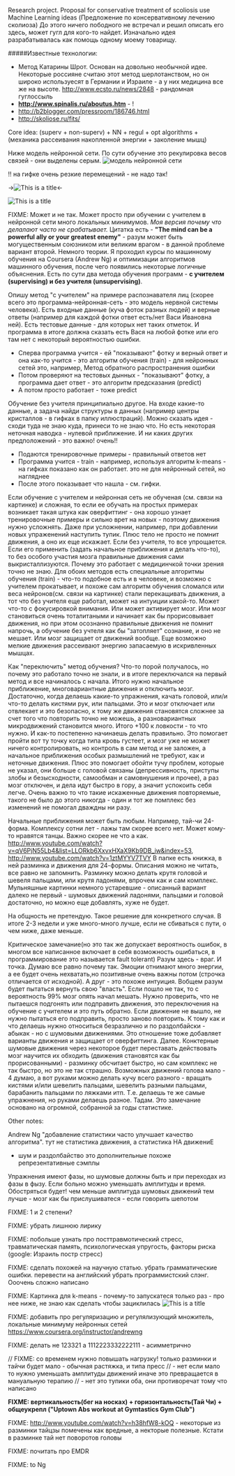 Research project. Proposal for conservative treatment of scoliosis use Machine Learning ideas
(Предложение по консервативному лечению сколиоза)
До этого ничего пободного не встречал и решил описать его здесь, может гугл для кого-то найдет. Изначально идея разрабатывалась как помощь одному моему товарищу.

#####Известные технологии:
- Метод Катарины Шрот. Основан на довольно необычной идее. Некоторые россияне считаю этот метод шерлотанством, но он 
широко используесят в Германии и Израиле - а у них медицина все же на высоте. http://www.ecsto.ru/news/2848 - рандомная гуглоссыль
- **http://www.spinalis.ru/aboutus.htm** - !
- http://b2blogger.com/pressroom/186746.html
- http://skoliose.ru/fits/

Core idea: (superv + non-superv) + NN + regul + opt algorithms + (механика рассеивания накопленной энергии + заколение мышц)

Ниже модель нейронной сети. По сути обучение это рекулировка весов связей - они выделены серым.
![модель нейронной сети](imgs/km_perceptron_01.jpg)

!! на гифке очень резкие перемещений - не надо так!

->![This is a title](imgs/left.gif)<-

![This is a title](imgs/1.jpeg)

FIXME: Может и не так. Может просто при обучении с учителем в нейронной сети много локальных минимумов.
*Моя версия почему что делалают часто не срабатывает.* Цитатка есть - **"The mind can be a powerful ally or
your greatest enemy"** - разум может быть могущественным союзником или великим врагом - в 
данной проблеме вариант второй. Немного теории. Я проходил курсы по машинному обучения на Coursera (Andrew Ng) и оптимизации алгоритмов машинного обучения, после чего появились некоторые логичные объяснения. Есть по сути два 
метода обучения программ - **с учителем (supervising) и без учителя (unsupervising)**. 

Опишу метод "с учителем" на примере распознавателя лиц (скорее всего это программа-нейронная-сеть - это модель нервной системы человека). Есть входные данные (куча фоток разных людей) и верные ответы (например для каждой фотки ответ есть/нет Васи Ивановна ней). Есть тестовые данные - для которых нет таких отметок. И программа в итоге должна сказать есть Вася на любой фотке или его там нет с некоторый вероятностью ошибки.
- Сперва программа учится - ей "показывают" фотку и верный ответ и она как-то учится - 
это алгоритм обучения (train) - для нейронных сетей это, например, 
Метод обратного распространения ошибки
- Потом проверяют на тестовых дынных - "показывают" фотку, а программа дает ответ - 
это алгоритм предсказания (predict)
- А потом просто работает - тоже predict

Обучение без учителя принципиально другое. На входе какие-то данные, а задача найди структуры в 
данных (например центры кристаллов - в гифках в папку иллюстраций). Можно сказать идея - 
сходи туда не знаю куда, принеси то не знаю что. Но есть некоторая неточная наводка - 
нулевой приближение. И ни каких других предположений - это важно! очень!!
- Подаются тренировочные примеры - правильный ответов нет
- Программа учится - train - например, используя алгоритм k-means - на гифках показано как он работает.
это не для нейронный сетей, но нагляднее
- После этого показывает что нашла - см. гифки.

Если обучение с учителем и нейронная сеть не обученая (см. связи на картинке) и сложная, то если ее обучать на 
простых примерах возникает такая штука как оверфиттинг - она хорошо узнает тренировочные примеры и сильно врет на новых - поэтому движения нужно усложнять. Даже при усложнении, например, при добавлении новых упраженений наступить тупик. Плюс тело не просто не помнит движения, а оно их еще искажает. Если без учителя, то все упрощается. Если его применить (задать начальное приближения и делать что-то), то без особого участия мозга правильные движения сами выкристаллизуются. Почему это работает с медицинчкой точки зрения точно не знаю. Для обоих методов есть специальные алгоритмы обучения (train) - что-то подобное есть и в человеке, и возможно с учителем прокатывает, и похоже сам алгоритм обучения сломался или веса нейронов(см. связи на картинке)
 стали перекащивать движения, а тот что без учителя еще работал, может на интуиции какой-то. Может что-то с фокусировкой внимания. Или может активирует мозг. Или мозг становиться очень тоталитаными и начинает как бы прорисовывает движения, но при этом осознанно правильные движения не помнит напрочь, а обучение без учтеля как бы 
"затопляет" сознание, и оно не мешает. Или мозг защищает от движений вообще. Еще возможно мелкие движения рассеивают энергию запасаемую в искривленных мышцах.

Как "переключить" метод обучения? Что-то порой получалось, но почему это работало точно не знали, и в итоге переключался на первый метод и все начиналось с начала. Итого нужно начальное приближение, многовариантные движения и отключить мозг.  Достаточно, когда делаешь какие-то упражнения, качать головой, или/и что-то делать кистями рук, или пальцами. Это и мозг отключает или отвлекает и это безопасно, к тому же движения становятся 
сложнее за счет того что повторить точно не можешь, а разновариантных микродвижений становится много. 
Итого +100 к ловкости - то что нужно. И как-то постепенно начинаешь делать правильно. Это помогает 
пройти вот ту точку когда типа кровь густеет, и мозг уже не может ничего контролировать, но контроль 
в сам метод и не заложен, а начальное приближения особых размышлений не требуют, как и неточные 
движения. Плюс это помогает обойти тучу проблем, которые не указал, они больше с головой связаны 
(депрессивность, приступы злобы и безысходности, самообман и самовнушения и прочее), 
а раз мозг отключен, и дела идут быстро в гору, а значит успокоить себя легче. Очень важно то что такие искаженные движения повторяемые, такого не было до этого никогда - один и тот же помплекс без изменений не помогал дваждны ни разу.


Начальные приближения может быть любым. Например, тай-чи 24-форма. Комплексу сотни лет - 
лажы там скорее всего нет. Может кому-то нравятся танцы. Важно скорее не что а как.
http://www.youtube.com/watch?v=qV6PjN55Lb4&list=LLORkb6XxvxHXaX9Kb9DB_iw&index=53, 
http://www.youtube.com/watch?v=1ztMYYV7TVY
В папке есть книжка, в ней разминка и движения для 24-формы. Описания можно не читать, все 
равно не запомнить. Разминку можно делать крутя головой и шевеля пальцами, или крутя ладонями, 
впрочем как и сам комплекс. Мульняшные картинки немного устаревшие - описанный вариант далеко не 
первый - шумовых движений ладонями, пальцами и головой достаточно, но можно еще добавлять, хуже не будет.


На общность не претендую. Такое решение для конкретного случая. В 
итоге 2-3 недели и уже много-много лучше, если не сбиваться с пути, о чем ниже, даже меньше.


Критическое замечание(но это так же допускает вероятность ошибок, в многом все написанное включает в себя возможность ошибаться, в программирование это называется fault tolerant)
Разум здесь - враг. И точка. Думаю все равно почему так. Эмоции отнимают много энергии, а ее будет очень нехватать,но позитивные очень важны потом (строчка отличается от исходной). А друг - это похоже интуиция. Вобщем разум будет пытаться вернуть свою "власть". Если пошло не так, то с вероятность 99% мозг опять начал мешать. Нужно проверить, что не пытаешся подгонять или подправить движения, это переключения на обучение с учителем и это путь обратно. Если движение не вышло, не нужно пытаться его подправить, просто заново повторить. К тому как и что 
делаешь нужно относиться безразлично и по раздолбайски - абыкак - но с шумовыми движениями. Это 
отношение тоже добавляет варианты движения и защищает от оверфиттинга. Далее. Конктерные шумовые 
движения через некоторое будет переставать действовать мозг научится их обходить (движения становятся 
как бы прорисованными) - разминку обсчитает быстро, но сам комплекс не так быстро, но это не так страшно. 
Возможных движений голова мало - 4 думаю, а вот руками можно делать кучу всего разного - вращать 
кистями и/или шевелить пальцами, шевелить разными пальцами, барабанить пальцами по ляжками итп. 
Т.е. делаешь те же самые упражнения, но руками делаешь разное. Тадам. Это замечание основано на 
огромной, собранной за годы статистике.

Other notes:

Andrew Ng "добавление статистики часто улучшает качество алгоритма". тут не статистика движения, а статистика НА движениЕ 
- шум и раздолбайство это дополнительные похоже репрезентативные сэмплы

Упражнения имеют фазы, но шумовые должны быть и при переходах из фазы в фызу.
Если больно можно уменьшать амплитуды и время. Обостряться будет!
чем меньше амплитуда шумовых движений тем лучше - мозг как бы прислушиватеся - если говорить шепотом

FIXME: 1 и 2 степени?

FIXME: убрать лишнюю лирику

FIXME: побольше узнать про посттравмотический стресс, травматическая память, психологическая упругость, факторы риска (google: Израиль постр стресс)

FIXME: сделать похожей на научную статью. убрать грамматические ошибки. перевести на английский
убрать программистский слэнг. Ооочень сложно написано

FIXME: Картинка для k-means - почему-то запускатеся только раз - про нее ниже, не знаю как сделать чтобы зациклилась
![This is a title](imgs/left.gif)

FIXME: добавить про регуляризацию и регулялизующий множитель, локальные минимуму нейронных сетей https://www.coursera.org/instructor/andrewng

FIXME: делать не 123321 а 1112223332222111 - асимметрично

// FIXME: со временем нужно повышать нагрузку! только разминки и тайчи будет мало - обычная растяжка, и типа пресс
// - нет если мало то нужно уменьшать амплитуды движений иначе это превращается в мануальную терапию
// - нет это тупики оба, они противоречат тому что написано

**FIXME: вертикальность(бег на носках) + горизонтальность(Тай Чи) + общеукрепл ("Uptown Abs workout at Gymtastics Gym Club")**

FIXME: http://www.youtube.com/watch?v=h38hfW8-kOQ - некоторые из разминки тайцзы помечены как вредные, 
а некторые полезные. Кстати в разминке тай нет поворотов головы

FIXME: почитать про EMDR

FIXME: to Ng
